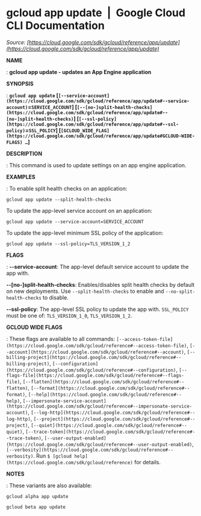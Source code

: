 # gcloud app update  |  Google Cloud CLI Documentation

*Source: [https://cloud.google.com/sdk/gcloud/reference/app/update](https://cloud.google.com/sdk/gcloud/reference/app/update)*

**NAME**

: **gcloud app update - updates an App Engine application**

**SYNOPSIS**

: **`gcloud app update` [`[--service-account](https://cloud.google.com/sdk/gcloud/reference/app/update#--service-account)`=`SERVICE_ACCOUNT`] [`[--[no-]split-health-checks](https://cloud.google.com/sdk/gcloud/reference/app/update#--[no-]split-health-checks)`] [`[--ssl-policy](https://cloud.google.com/sdk/gcloud/reference/app/update#--ssl-policy)`=`SSL_POLICY`] [`[GCLOUD_WIDE_FLAG](https://cloud.google.com/sdk/gcloud/reference/app/update#GCLOUD-WIDE-FLAGS) …`]**

**DESCRIPTION**

: This command is used to update settings on an app engine application.

**EXAMPLES**

: To enable split health checks on an application:

```
gcloud app update --split-health-checks
```

To update the app-level service account on an application:

```
gcloud app update --service-account=SERVICE_ACCOUNT
```

To update the app-level minimum SSL policy of the application:

```
gcloud app update --ssl-policy=TLS_VERSION_1_2
```

**FLAGS**

: **--service-account**:
The app-level default service account to update the app with.

**--[no-]split-health-checks**:
Enables/disables split health checks by default on new deployments. Use
`--split-health-checks` to enable and
`--no-split-health-checks` to disable.

**--ssl-policy**:
The app-level SSL policy to update the app with.
`SSL_POLICY` must be one of: `TLS_VERSION_1_0`,
`TLS_VERSION_1_2`.

**GCLOUD WIDE FLAGS**

: These flags are available to all commands: `[--access-token-file](https://cloud.google.com/sdk/gcloud/reference#--access-token-file)`,
`[--account](https://cloud.google.com/sdk/gcloud/reference#--account)`, `[--billing-project](https://cloud.google.com/sdk/gcloud/reference#--billing-project)`,
`[--configuration](https://cloud.google.com/sdk/gcloud/reference#--configuration)`,
`[--flags-file](https://cloud.google.com/sdk/gcloud/reference#--flags-file)`,
`[--flatten](https://cloud.google.com/sdk/gcloud/reference#--flatten)`, `[--format](https://cloud.google.com/sdk/gcloud/reference#--format)`, `[--help](https://cloud.google.com/sdk/gcloud/reference#--help)`, `[--impersonate-service-account](https://cloud.google.com/sdk/gcloud/reference#--impersonate-service-account)`,
`[--log-http](https://cloud.google.com/sdk/gcloud/reference#--log-http)`,
`[--project](https://cloud.google.com/sdk/gcloud/reference#--project)`, `[--quiet](https://cloud.google.com/sdk/gcloud/reference#--quiet)`, `[--trace-token](https://cloud.google.com/sdk/gcloud/reference#--trace-token)`, `[--user-output-enabled](https://cloud.google.com/sdk/gcloud/reference#--user-output-enabled)`,
`[--verbosity](https://cloud.google.com/sdk/gcloud/reference#--verbosity)`.
Run `$ [gcloud help](https://cloud.google.com/sdk/gcloud/reference)` for details.

**NOTES**

: These variants are also available:

```
gcloud alpha app update
```

```
gcloud beta app update
```